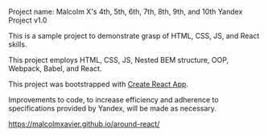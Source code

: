 Project name: Malcolm X's 4th, 5th, 6th, 7th, 8th, 9th, and 10th Yandex Project v1.0

This is a sample project to demonstrate grasp of HTML, CSS, JS, and React skills.

This project employs HTML, CSS, JS, Nested BEM structure, OOP, Webpack, Babel, and React.

This project was bootstrapped with [Create React App](https://github.com/facebook/create-react-app).

Improvements to code, to increase efficiency and adherence to specifications provided by Yandex, will be made as necessary.

https://malcolmxavier.github.io/around-react/

